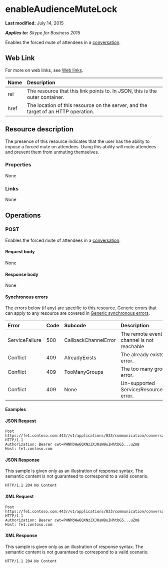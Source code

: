 
# enableAudienceMuteLock 

 **Last modified:** July 14, 2015

 _**Applies to:** Skype for Business 2015_

Enables the forced mute of attendees in a [conversation](conversation_ref.md). 

## Web Link
<a name="sectionSection0"> </a>

For more on web links, see [Web links](WebLinks.md).



|**Name**|**Description**|
|:-----|:-----|
|rel|The resource that this link points to. In JSON, this is the outer container.|
|href|The location of this resource on the server, and the target of an HTTP operation.|

## Resource description
<a name="sectionSection1"> </a>

The presence of this resource indicates that the user has the ability to impose a forced mute on attendees. Using this ability will mute attendees and prevent them from unmuting themselves. 


### Properties

None


### Links

None


## Operations
<a name="sectionSection2"> </a>




### POST

Enables the forced mute of attendees in a [conversation](conversation_ref.md).


#### Request body

None


#### Response body

None


#### Synchronous errors

The errors below (if any) are specific to this resource. Generic errors that can apply to any resource are covered in [Generic synchronous errors](GenericSynchronousErrors.md).



|**Error**|**Code**|**Subcode**|**Description**|
|:-----|:-----|:-----|:-----|
|ServiceFailure|500|CallbackChannelError|The remote event channel is not reachable|
|Conflict|409|AlreadyExists|The already exists error.|
|Conflict|409|TooManyGroups|The too many groups error.|
|Conflict|409|None|Un-supported Service/Resource/API error.|

#### Examples




#### JSON Request


```
Post https://fe1.contoso.com:443//v1/applications/833/communication/conversations/802/enableAudienceMuteLock HTTP/1.1
Authorization: Bearer cwt=PHNhbWw6QXNzZXJ0aW9uIHhtbG5...uZm8
Host: fe1.contoso.com

```


#### JSON Response

This sample is given only as an illustration of response syntax. The semantic content is not guaranteed to correspond to a valid scenario.


```
HTTP/1.1 204 No Content

```


#### XML Request


```
Post https://fe1.contoso.com:443//v1/applications/833/communication/conversations/802/enableAudienceMuteLock HTTP/1.1
Authorization: Bearer cwt=PHNhbWw6QXNzZXJ0aW9uIHhtbG5...uZm8
Host: fe1.contoso.com

```


#### XML Response

This sample is given only as an illustration of response syntax. The semantic content is not guaranteed to correspond to a valid scenario.


```
HTTP/1.1 204 No Content

```

